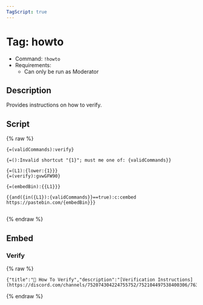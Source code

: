 ```yaml
---
TagScript: true
---
```


# Tag: howto
- Command: `!howto`
- Requirements:
  - Can only be run as Moderator


## Description

Provides instructions on how to verify.

## Script

{% raw %}
```
{=(validCommands):verify}

{=():Invalid shortcut "{1}"; must me one of: {validCommands}}

{=(L1):{lower:{1}}}
{=(verify):gvwGFW90}

{=(embedBin):{{L1}}}

{{and({in({L1}):{validCommands}}==true):c:cembed https://pastebin.com/{embedBin}}}


```
{% endraw %}

## Embed

### Verify

{% raw %}
```
{"title":"💬 How To Verify","description":"[Verification Instructions](https://discord.com/channels/752074304224755752/752104497538400306/763876523517542461)","color":8311585}
```
{% endraw %}